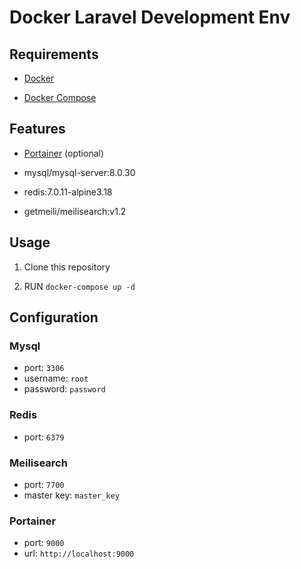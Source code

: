 # Docker Laravel Development Env

## Requirements

- [Docker](https://www.docker.com/)

- [Docker Compose](https://docs.docker.com/compose/)

## Features

- [Portainer](https://www.portainer.io/) (optional)

- mysql/mysql-server:8.0.30

- redis:7.0.11-alpine3.18

- getmeili/meilisearch:v1.2



## Usage

1. Clone this repository

2. RUN `docker-compose up -d`

## Configuration

### Mysql

- port: `3306`
- username: `root`
- password: `password`

### Redis

- port: `6379`

### Meilisearch

- port: `7700`
- master key: `master_key`

### Portainer

- port: `9000`
- url: `http://localhost:9000`